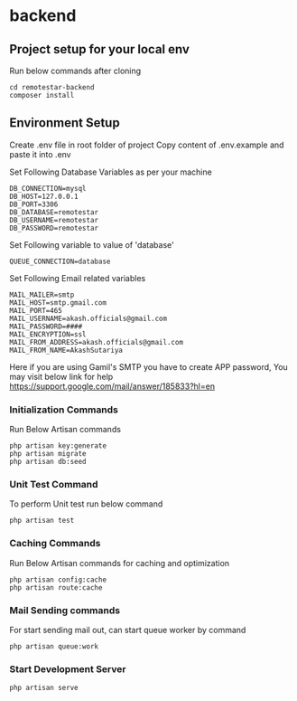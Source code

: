 # backend

## Project setup for your local env
Run below commands after cloning
```
cd remotestar-backend
composer install
```

## Environment Setup
Create .env file in root folder of project
Copy content of .env.example and paste it into .env

Set Following Database Variables as per your machine
```
DB_CONNECTION=mysql
DB_HOST=127.0.0.1
DB_PORT=3306
DB_DATABASE=remotestar
DB_USERNAME=remotestar
DB_PASSWORD=remotestar
```

Set Following variable to value of 'database'
```
QUEUE_CONNECTION=database
```

Set Following Email related variables
```
MAIL_MAILER=smtp
MAIL_HOST=smtp.gmail.com
MAIL_PORT=465
MAIL_USERNAME=akash.officials@gmail.com
MAIL_PASSWORD=####
MAIL_ENCRYPTION=ssl
MAIL_FROM_ADDRESS=akash.officials@gmail.com
MAIL_FROM_NAME=AkashSutariya
```

Here if you are using Gamil's SMTP you have to create APP password,
You may visit below link for help
https://support.google.com/mail/answer/185833?hl=en


### Initialization Commands

Run Below Artisan commands
```
php artisan key:generate
php artisan migrate
php artisan db:seed
```

### Unit Test Command
To perform Unit test run below command
```
php artisan test
```

### Caching Commands
Run Below Artisan commands for caching and optimization
```
php artisan config:cache
php artisan route:cache
```

### Mail Sending commands
For start sending mail out, can start queue worker by command
```
php artisan queue:work
```

### Start Development Server
```
php artisan serve
```
